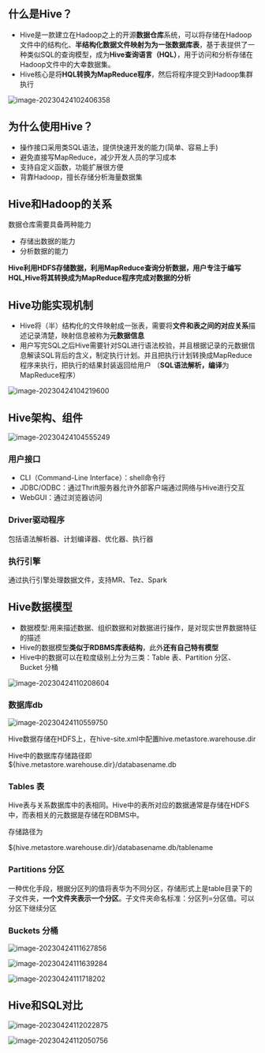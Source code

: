## 什么是Hive？

- Hive是一款建立在Hadoop之上的开源**数据仓库**系统，可以将存储在Hadoop文件中的结构化、**半结构化数据文件映射为为一张数据库表**，基于表提供了一种类似SQL的查询模型，成为**Hive查询语言（HQL）**，用于访问和分析存储在Hadoop文件中的大幸数据集。
- Hive核心是将**HQL转换为MapReduce程序**，然后将程序提交到Hadoop集群执行

![image-20230424102406358](img/image-20230424102406358.png)

## 为什么使用Hive？

- 操作接口采用类SQL语法，提供快速开发的能力(简单、容易上手)
- 避免直接写MapReduce，减少开发人员的学习成本
- 支持自定义函数，功能扩展很方便
- 背靠Hadoop，擅长存储分析海量数据集

## Hive和Hadoop的关系

数据仓库需要具备两种能力

- 存储出数据的能力
- 分析数据的能力

**Hive利用HDFS存储数据，利用MapReduce查询分析数据，用户专注于编写HQL,Hive将其转换成为MapReduce程序完成对数据的分析**

## Hive功能实现机制

- Hive将（半）结构化的文件映射成一张表，需要将**文件和表之间的对应关系**描述记录清楚，映射信息被称为**元数据信息**
- 用户写完SQL之后Hive需要针对SQL进行语法校验，并且根据记录的元数据信息解读SQL背后的含义，制定执行计划。并且把执行计划转换成MapReduce程序来执行，把执行的结果封装返回给用户 （**SQL语法解析，编译**为MapReduce程序）

![image-20230424104219600](img/image-20230424104219600.png)

## Hive架构、组件

![image-20230424104555249](img/image-20230424104555249.png)

### 用户接口

- CLI（Command-Line Interface）：shell命令行
- JDBC/ODBC：通过Thrift服务器允许外部客户端通过网络与Hive进行交互
- WebGUI：通过浏览器访问 

### Driver驱动程序

包括语法解析器、计划编译器、优化器、执行器

### 执行引擎

通过执行引擎处理数据文件，支持MR、Tez、Spark

## Hive数据模型

- 数据模型:用来描述数据、组织数据和对数据进行操作，是对现实世界数据特征的描述
- Hive的数据模型**类似于RDBMS库表结构**，此外**还有自己特有模型**
- Hive中的数据可以在粒度级别上分为三类：Table 表、Partition 分区、Bucket 分桶

![image-20230424110208604](img/image-20230424110208604.png)

### 数据库db

![image-20230424110559750](img/image-20230424110559750.png)

Hive数据存储在HDFS上，在hive-site.xml中配置hive.metastore.warehouse.dir

Hive中的数据库存储路径即${hive.metastore.warehouse.dir}/databasename.db

### Tables 表

Hive表与关系数据库中的表相同。Hive中的表所对应的数据通常是存储在HDFS中，而表相关的元数据是存储在RDBMS中。

存储路径为

${hive.metastore.warehouse.dir}/databasename.db/tablename

### Partitions 分区

一种优化手段，根据分区列的值将表华为不同分区，存储形式上是table目录下的子文件夹，**一个文件夹表示一个分区**。子文件夹命名标准：分区列=分区值。可以分区下继续分区

### Buckets 分桶

![image-20230424111627856](img/image-20230424111627856.png)

![image-20230424111639284](img/image-20230424111639284.png)

![image-20230424111718202](img/image-20230424111718202.png)

## Hive和SQL对比

![image-20230424112022875](img/image-20230424112022875.png)

![image-20230424112050756](img/image-20230424112050756.png)
